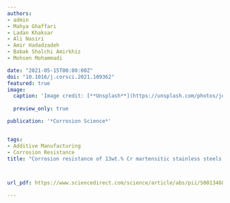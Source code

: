 ```yaml
---
authors:
- admin
- Mahya Ghaffari
- Ladan Khaksar
- Ali Nasiri
- Amir Hadadzadeh
- Babak Shalchi Amirkhiz
- Mohsen Mohammadi

date: "2021-05-15T00:00:00Z"
doi: "10.1016/j.corsci.2021.109362"
featured: true
image:
  caption: 'Image credit: [**Unsplash**](https://unsplash.com/photos/jdD8gXaTZsc)'
  
  preview_only: true

publication: '*Corrosion Science*'


tags:
- Additive Manufacturing
- Corrosion Resistance
title: "Corrosion resistance of 13wt.% Cr martensitic stainless steels: Additively manufactured CX versus wrought Ni-containing AISI 420"



url_pdf: https://www.sciencedirect.com/science/article/abs/pii/S0013468620303170

---
```



